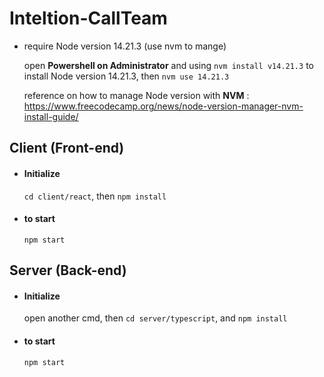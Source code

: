 # Inteltion-CallTeam
- require Node version 14.21.3 (use nvm to mange)

  open **Powershell on Administrator** and using `nvm install v14.21.3` to install Node version 14.21.3, then `nvm use 14.21.3`

  reference on how to manage Node version with **NVM** : https://www.freecodecamp.org/news/node-version-manager-nvm-install-guide/
## Client (Front-end)
- #### Initialize
  
  `cd client/react`, then
  `npm install`
- #### to start
  `npm start`  

## Server (Back-end)
- #### Initialize
  
  open another cmd, then `cd server/typescript`, and
  `npm install`
- #### to start
  `npm start`  
  
 
